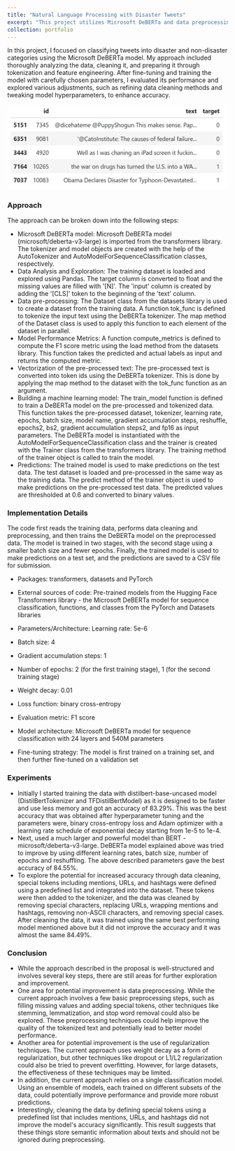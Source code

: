 ```yaml
---
title: "Natural Language Processing with Disaster Tweets"
excerpt: "This project utilizes Microsoft DeBERTa and data preprocessing techniques to classify tweets as related to real disasters or not, exploring the impact of model choice and data cleaning on prediction accuracy."
collection: portfolio
---
```


In this project, I focused on classifying tweets into disaster and non-disaster categories using the Microsoft DeBERTa model. My approach included thoroughly analyzing the data, cleaning it, and preparing it through tokenization and feature engineering. After fine-tuning and training the model with carefully chosen parameters, I evaluated its performance and explored various adjustments, such as refining data cleaning methods and tweaking model hyperparameters, to enhance accuracy.

![image](/images/disaster_tweets.png)
### Approach

The approach can be broken down into the following steps:

* Microsoft DeBERTa model: Microsoft DeBERTa model (microsoft/deberta-v3-large) is imported from the transformers library. The tokenizer and model objects are created with the help of the AutoTokenizer and AutoModelForSequenceClassification classes, respectively.
* Data Analysis and Exploration: The training dataset is loaded and explored using Pandas. The target column is converted to float and the missing values are filled with '[N]'. The 'input' column is created by adding the '[CLS]' token to the beginning of the 'text' column.
* Data pre-processing: The Dataset class from the datasets library is used to create a dataset from the training data. A function tok_func is defined to tokenize the input text using the DeBERTa tokenizer. The map method of the Dataset class is used to apply this function to each element of the dataset in parallel.
* Model Performance Metrics: A function compute_metrics is defined to compute the F1 score metric using the load method from the datasets library. This function takes the predicted and actual labels as input and returns the computed metric.
* Vectorization of the pre-processed text: The pre-processed text is converted into token ids using the DeBERTa tokenizer. This is done by applying the map method to the dataset with the tok_func function as an argument.
* Building a machine learning model: The train_model function is defined to train a DeBERTa model on the pre-processed and tokenized data. This function takes the pre-processed dataset, tokenizer, learning rate, epochs, batch size, model name, gradient accumulation steps, reshuffle, epochs2, bs2, gradient accumulation steps2, and fp16 as input parameters. The DeBERTa model is instantiated with the AutoModelForSequenceClassification class and the trainer is created with the Trainer class from the transformers library. The training method of the trainer object is called to train the model.
* Predictions: The trained model is used to make predictions on the test data. The test dataset is loaded and pre-processed in the same way as the training data. The predict method of the trainer object is used to make predictions on the pre-processed test data. The predicted values are thresholded at 0.6 and converted to binary values.

### Implementation Details

The code first reads the training data, performs data cleaning and preprocessing, and then trains the DeBERTa model on the preprocessed data. The model is trained in two stages, with the second stage using a smaller batch size and fewer epochs. Finally, the trained model is used to make predictions on a test set, and the predictions are saved to a CSV file for submission.

* Packages: transformers, datasets and PyTorch

* External sources of code: Pre-trained models from the Hugging Face Transformers library - the Microsoft DeBERTa model for sequence classification, functions, and classes from the PyTorch and Datasets libraries

* Parameters/Architecture: Learning rate: 5e-6

* Batch size: 4

* Gradient accumulation steps: 1

* Number of epochs: 2 (for the first training stage), 1 (for the second training stage)

* Weight decay: 0.01

* Loss function: binary cross-entropy

* Evaluation metric: F1 score

* Model architecture: Microsoft DeBERTa model for sequence classification with 24 layers and 540M parameters

* Fine-tuning strategy: The model is first trained on a training set, and then further fine-tuned on a validation set

### Experiments
* Initially I started training the data with distilbert-base-uncased model (DistilBertTokenizer and TFDistilBertModel) as it is designed to be faster and use less memory and got an accuracy of 83.29%. This was the best accuracy that was obtained after hyperparameter tuning and the parameters were, binary cross-entropy loss and Adam optimizer with a learning rate schedule of exponential decay starting from 1e-5 to 1e-4.
* Next, used a much larger and powerful model than BERT - microsoft/deberta-v3-large. DeBERTa model explained above was tried to improve by using different learning rates, batch size, number of epochs and reshuffling. The above described parameters gave the best accuracy of 84.55%.
* To explore the potential for increased accuracy through data cleaning, special tokens including mentions, URLs, and hashtags were defined using a predefined list and integrated into the dataset. These tokens were then added to the tokenizer, and the data was cleaned by removing special characters, replacing URLs, wrapping mentions and hashtags, removing non-ASCII characters, and removing special cases. After cleaning the data, it was trained using the same best performing model mentioned above but it did not improve the accuracy and it was almost the same 84.49%.

### Conclusion
* While the approach described in the proposal is well-structured and involves several key steps, there are still areas for further exploration and improvement.
* One area for potential improvement is data preprocessing. While the current approach involves a few basic preprocessing steps, such as filling missing values and adding special tokens, other techniques like stemming, lemmatization, and stop word removal could also be explored. These preprocessing techniques could help improve the quality of the tokenized text and potentially lead to better model performance.
* Another area for potential improvement is the use of regularization techniques. The current approach uses weight decay as a form of regularization, but other techniques like dropout or L1/L2 regularization could also be tried to prevent overfitting. However, for large datasets, the effectiveness of these techniques may be limited.
* In addition, the current approach relies on a single classification model. Using an ensemble of models, each trained on different subsets of the data, could potentially improve performance and provide more robust predictions.
* Interestingly, cleaning the data by defining special tokens using a predefined list that includes mentions, URLs, and hashtags did not improve the model's accuracy significantly. This result suggests that these things store semantic information about texts and should not be ignored during preprocessing.